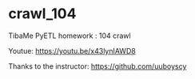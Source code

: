 # crawl_104
TibaMe PyETL homework : 104 crawl

Youtue: https://youtu.be/x43lynIAWD8

Thanks to the instructor: https://github.com/uuboyscy